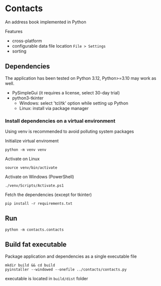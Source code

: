 # Contacts

An address book implemented in Python

Features
* cross-platform
* configurable data file location `File > Settings`
* sorting

## Dependencies

The application has been tested on Python 3.12, 
Python>=3.10 may work as well.

* PySimpleGui (it requires a license, select 30-day trial)
* python3-tkinter 
    - Windows: select 'tcl/tk' option while setting up Python
    - Linux: install via package manager

### Install dependencies on a virtual environment
Using venv is recommended to avoid polluting system packages

Initialize virtual enviroment
```shell
python -m venv venv
```

Activate on Linux 
```shell
source venv/bin/activate
```

Activate on Windows (PowerShell)
```shell
./venv/Scripts/Activate.ps1
```

Fetch the dependencies (except for tkinter) 
```shell
pip install -r requirements.txt
```

## Run

```shell
python -m contacts.contacts
```

## Build fat executable

Package application and dependencies as a single executable file

```shell
mkdir build && cd build
pyinstaller --windowed --onefile ../contacts/contacts.py
```

executable is located in `build/dist` folder
